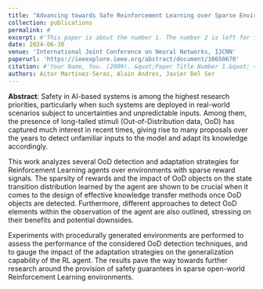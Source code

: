 ```yaml
---
title: "Advancing towards Safe Reinforcement Learning over Sparse Environments with Out-of-Distribution Observations: Detection and Adaptation Strategies"
collection: publications
permalink: #
excerpt: #'This paper is about the number 1. The number 2 is left for future work.'
date: 2024-06-30
venue: 'International Joint Conference on Neural Networks, IJCNN'
paperurl: 'https://ieeexplore.ieee.org/abstract/document/10650670'
citation: #'Your Name, You. (2009). &quot;Paper Title Number 1.&quot; <i>Journal 1</i>. 1(1).'
authors: Aitor Martinez-Seras, Alain Andres, Javier Del Ser
---
```

**Abstract**: Safety in AI-based systems is among the highest research priorities, particularly when such systems are deployed in real-world scenarios subject to uncertainties and unpredictable inputs. Among them, the presence of long-tailed stimuli (Out-of-Distribution data, OoD) has captured much interest in recent times, giving rise to many proposals over the years to detect unfamiliar inputs to the model and adapt its knowledge accordingly.

This work analyzes several OoD detection and adaptation strategies for Reinforcement Learning agents over environments with sparse reward signals. The sparsity of rewards and the impact of OoD objects on the state transition distribution learned by the agent are shown to be crucial when it comes to the design of effective knowledge transfer methods once OoD objects are detected. Furthermore, different approaches to detect OoD elements within the observation of the agent are also outlined, stressing on their benefits and potential downsides. 

Experiments with procedurally generated environments are performed to assess the performance of the considered OoD detection techniques, and to gauge the impact of the adaptation strategies on the generalization capability of the RL agent. The results pave the way towards further research around the provision of safety guarantees in sparse open-world Reinforcement Learning environments.
